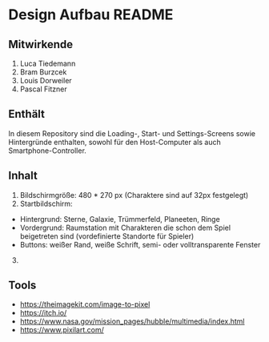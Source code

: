 # Design Aufbau README #

## Mitwirkende #

1. Luca Tiedemann
2. Bram Burzcek
3. Louis Dorweiler
4. Pascal Fitzner

## Enthält #
In diesem Repository sind die Loading-, Start- und Settings-Screens sowie Hintergründe enthalten, sowohl für den Host-Computer als auch Smartphone-Controller.

## Inhalt #
1. Bildschirmgröße: 480 * 270 px (Charaktere sind auf 32px festgelegt)
2. Startbildschirm:
  - Hintergrund: Sterne, Galaxie, Trümmerfeld, Planeeten, Ringe
  - Vordergrund: Raumstation mit Charakteren die schon dem Spiel beigetreten sind (vordefinierte Standorte für Spieler)
  - Buttons: weißer Rand, weiße Schrift, semi- oder volltransparente Fenster
3. 

## Tools #

- https://theimagekit.com/image-to-pixel
- https://itch.io/
- https://www.nasa.gov/mission_pages/hubble/multimedia/index.html
- https://www.pixilart.com/

